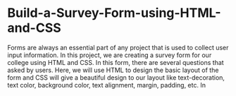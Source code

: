 # Build-a-Survey-Form-using-HTML-and-CSS
Forms are always an essential part of any project that is used to collect user input information. In this project, we are creating a survey form for our college using HTML and CSS. In this form, there are several questions that asked by users. Here, we will use HTML to design the basic layout of the form and CSS will give a beautiful design to our layout like text-decoration, text color, background color, text alignment, margin, padding, etc. In
